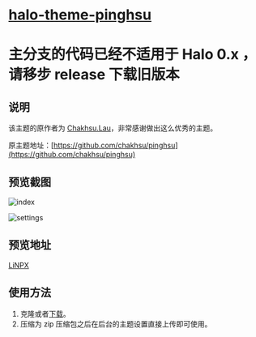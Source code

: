 <h1><a href="https://github.com/halo-dev" target="_blank">halo-theme-pinghsu</a></h1>

# 主分支的代码已经不适用于 Halo 0.x ，请移步 release 下载旧版本

## 说明

该主题的原作者为 [Chakhsu.Lau](https://www.linpx.com)，非常感谢做出这么优秀的主题。

原主题地址：[https://github.com/chakhsu/pinghsu](https://github.com/chakhsu/pinghsu)

## 预览截图

![index](https://i.loli.net/2019/05/29/5ced6f2c7483923398.png)

![settings](https://i.loli.net/2019/05/29/5ced6f2c80e2066655.png)

## 预览地址

[LiNPX](https://www.linpx.com/)

## 使用方法

1. 克隆或者[下载](https://github.com/halo-dev/halo-theme-pinghsu/releases)。
2. 压缩为 zip 压缩包之后在后台的主题设置直接上传即可使用。


